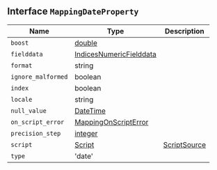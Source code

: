 ## Interface `MappingDateProperty`

| Name | Type | Description |
| - | - | - |
| `boost` | [double](./double.md) | &nbsp; |
| `fielddata` | [IndicesNumericFielddata](./IndicesNumericFielddata.md) | &nbsp; |
| `format` | string | &nbsp; |
| `ignore_malformed` | boolean | &nbsp; |
| `index` | boolean | &nbsp; |
| `locale` | string | &nbsp; |
| `null_value` | [DateTime](./DateTime.md) | &nbsp; |
| `on_script_error` | [MappingOnScriptError](./MappingOnScriptError.md) | &nbsp; |
| `precision_step` | [integer](./integer.md) | &nbsp; |
| `script` | [Script](./Script.md) | [ScriptSource](./ScriptSource.md) | &nbsp; |
| `type` | 'date' | &nbsp; |
